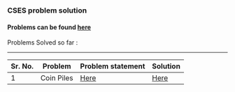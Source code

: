 ### CSES problem solution 
#### Problems can be found [here](https://cses.fi/problemset/)

Problems Solved so far :

---

| Sr. No. | Problem | Problem statement | Solution |
| --- | --- | --- | --- |
| 1 | Coin Piles | [Here]() | [Here]() |
